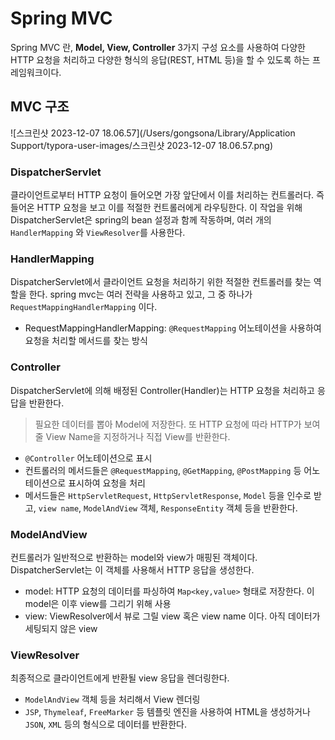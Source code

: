 # Spring MVC

Spring MVC 란, **Model, View, Controller** 3가지 구성 요소를 사용하여 다양한 HTTP 요청을 처리하고 다양한 형식의 응답(REST, HTML 등)을 할 수 있도록 하는 프레임워크이다.

## MVC 구조

![스크린샷 2023-12-07 18.06.57](/Users/gongsona/Library/Application Support/typora-user-images/스크린샷 2023-12-07 18.06.57.png)

### DispatcherServlet

클라이언트로부터 HTTP 요청이 들어오면 가장 앞단에서 이를 처리하는 컨트롤러다. 즉 들어온 HTTP 요청을 보고 이를 적절한 컨트롤러에게 라우팅한다. 이 작업을 위해 DispatcherServlet은 spring의 bean 설정과 함께 작동하며, 여러 개의 `HandlerMapping` 와 `ViewResolver`를 사용한다.

### HandlerMapping

DispatcherServlet에서 클라이언트 요청을 처리하기 위한 적절한 컨트롤러를 찾는 역할을 한다. spring mvc는 여러 전략을 사용하고 있고, 그 중 하나가 `RequestMappingHandlerMapping` 이다.

- RequestMappingHandlerMapping: `@RequestMapping` 어노테이션을 사용하여 요청을 처리할 메서드를 찾는 방식

### Controller

DispatcherServlet에 의해 배정된 Controller(Handler)는 HTTP 요청을 처리하고 응답을 반환한다.

> 필요한 데이터를 뽑아 Model에 저장한다. 또 HTTP 요청에 따라 HTTP가 보여줄 View Name을 지정하거나 직접 View를 반환한다.

- `@Controller` 어노테이션으로 표시
- 컨트롤러의 메서드들은 `@RequestMapping`, `@GetMapping`, `@PostMapping` 등 어노테이션으로 표시하여 요청을 처리
- 메서드들은 `HttpServletRequest`, `HttpServletResponse`, `Model` 등을 인수로 받고, `view name`, `ModelAndView` 객체, `ResponseEntity` 객체 등을 반환한다.

### ModelAndView

컨트롤러가 일반적으로 반환하는 model와 view가 매핑된 객체이다. DispatcherServlet는 이 객체를 사용해서 HTTP 응답을 생성한다.

- model: HTTP 요청의 데이터를 파싱하여 `Map<key,value>` 형태로 저장한다. 이 model은 이후 view를 그리기 위해 사용
- view: ViewResolver에서 뷰로 그릴 view 혹은 view name 이다. 아직 데이터가 세팅되지 않은 view

### ViewResolver

최종적으로 클라이언트에게 반환될 view 응답을 렌더링한다.

- `ModelAndView` 객체 등을 처리해서 View 렌더링
- `JSP`, `Thymeleaf`, `FreeMarker` 등 템플릿 엔진을 사용하여 HTML을 생성하거나 `JSON`, `XML` 등의 형식으로 데이터를 반환한다.
